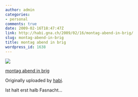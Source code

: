 ```yaml
---
author: admin
categories:
- personal
comments: true
date: 2009-02-16T18:47:47Z
link: http://habi.gna.ch/2009/02/16/montag-abend-in-brig/
slug: montag-abend-in-brig
title: montag abend in brig
wordpress_id: 1638
---
```


[![](http://farm4.static.flickr.com/3567/3285510498_f159b34eb6_m.jpg)](http://www.flickr.com/photos/habi/3285510498/)
   

 
  [montag abend in brig](http://www.flickr.com/photos/habi/3285510498/)
    

  Originally uploaded by [habi](http://www.flickr.com/people/habi/).
 



Ist halt erst halb Fasnacht...
  

